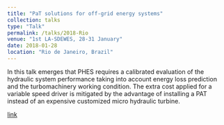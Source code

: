 ```yaml
---
title: "PaT solutions for off-grid energy systems"
collection: talks
type: "Talk"
permalink: /talks/2018-Rio
venue: "1st LA-SDEWES, 28-31 January"
date: 2018-01-28
location: "Rio de Janeiro, Brazil"
---
```


In this talk emerges that PHES requires a calibrated evaluation of the hydraulic system performance taking into account energy loss prediction and the turbomachinery working condition. The extra cost applied for a variable speed driver is mitigated by the advantage of installing a PAT instead of an expensive customized micro hydraulic turbine. 

[link](https://www.rio2018.sdewes.org)
